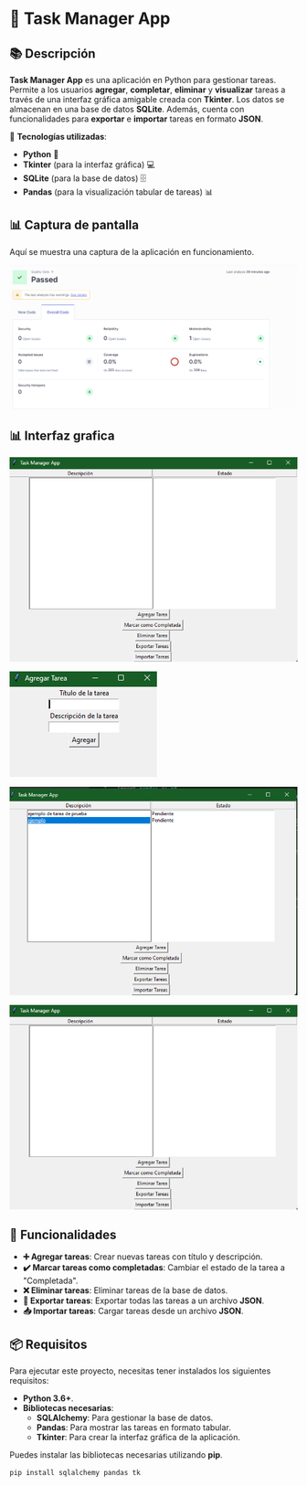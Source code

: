 # 📝 **Task Manager App**

## 📚 **Descripción**
**Task Manager App** es una aplicación en Python para gestionar tareas. Permite a los usuarios **agregar**, **completar**, **eliminar** y **visualizar** tareas a través de una interfaz gráfica amigable creada con **Tkinter**. Los datos se almacenan en una base de datos **SQLite**. Además, cuenta con funcionalidades para **exportar** e **importar** tareas en formato **JSON**.

🔧 **Tecnologías utilizadas**:
- **Python** 🐍
- **Tkinter** (para la interfaz gráfica) 💻
- **SQLite** (para la base de datos) 🗄️
- **Pandas** (para la visualización tabular de tareas) 📊

## 📊 **Captura de pantalla**
Aquí se muestra una captura de la aplicación en funcionamiento.

![SonarQube Screenshot](https://github.com/kantok32/Proyecto-1-tarea-python/blob/master/scanner%20sonarqude/Captura%20de%20pantalla%202024-12-16%20191611.png)

## 📊 **Interfaz grafica**
![SonarQube Screenshot](https://github.com/kantok32/Proyecto-1-tarea-python/blob/master/scanner%20sonarqude/interfaz%20completa.png)

![SonarQube Screenshot](https://github.com/kantok32/Proyecto-1-tarea-python/blob/master/scanner%20sonarqude/agregar%20tarea.png)

![SonarQube Screenshot](https://github.com/kantok32/Proyecto-1-tarea-python/blob/master/scanner%20sonarqude/seleccion%20de%20tarea%20y%20cambio.png)

![SonarQube Screenshot](https://github.com/kantok32/Proyecto-1-tarea-python/blob/master/scanner%20sonarqude/interfaz%20completa.png)

## 🎯 **Funcionalidades**
- **➕ Agregar tareas**: Crear nuevas tareas con título y descripción.
- **✔️ Marcar tareas como completadas**: Cambiar el estado de la tarea a "Completada".
- **❌ Eliminar tareas**: Eliminar tareas de la base de datos.
- **💾 Exportar tareas**: Exportar todas las tareas a un archivo **JSON**.
- **📥 Importar tareas**: Cargar tareas desde un archivo **JSON**.

## 📦 **Requisitos**
Para ejecutar este proyecto, necesitas tener instalados los siguientes requisitos:

- **Python 3.6+**.
- **Bibliotecas necesarias**:
  - **SQLAlchemy**: Para gestionar la base de datos.
  - **Pandas**: Para mostrar las tareas en formato tabular.
  - **Tkinter**: Para crear la interfaz gráfica de la aplicación.

Puedes instalar las bibliotecas necesarias utilizando **pip**.

```bash
pip install sqlalchemy pandas tk
